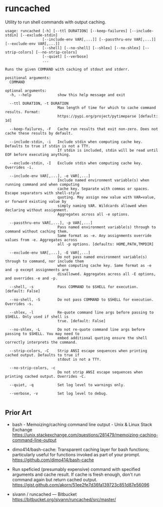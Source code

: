 # runcached

Utility to run shell commands with output caching.

<!--[[[cog
  import os, subprocess as sp
  cog.outl('```')
  cog.out(sp.run(['runcached', '-h'], env={**os.environ, 'COLUMNS': '105'}, stdout=sp.PIPE, text=True).stdout)
  cog.outl('```')
]]]-->
```
usage: runcached [-h] [--ttl DURATION] [--keep-failures] [--include-stdin] [--exclude-stdin]
                 [--include-env VAR[,...]] [--passthru-env VAR[,...]] [--exclude-env VAR[,...]]
                 [--shell] [--no-shell] [--shlex] [--no-shlex] [--strip-colors] [--no-strip-colors]
                 [--quiet] [--verbose]
                 ...

Runs the given COMMAND with caching of stdout and stderr.

positional arguments:
  COMMAND

optional arguments:
  -h, --help            show this help message and exit
                        
  --ttl DURATION, -t DURATION
                        Max length of time for which to cache command results. Format:
                        https://pypi.org/project/pytimeparse [default: 1d]
                        
  --keep-failures, -F   Cache run results that exit non-zero. Does not cache these results by default.
                        
  --include-stdin, -i   Include stdin when computing cache key. Defaults to true if stdin is not a TTY.
                        If stdin is included, stdin will be read until EOF before executing anything.
                        
  --exclude-stdin, -I   Exclude stdin when computing cache key. Overrides -i.
                        
  --include-env VAR[,...], -e VAR[,...]
                        Include named environment variable(s) when running command and when computing
                        cache key. Separate with commas or spaces. Escape separators with shell-style
                        quoting. May assign new value with VAR=value, or forward existing value by
                        simply naming VAR. Wildcards allowed when declaring without assignment.
                        Aggregates across all -e options.
                        
  --passthru-env VAR[,...], -p VAR[,...]
                        Pass named environment variable(s) through to command without caching them.
                        Same format as -e. Any assignments override values from -e. Aggregates across
                        all -p options. [defaults: HOME,PATH,TMPDIR]
                        
  --exclude-env VAR[,...], -E VAR[,...]
                        Do not pass named environment variable(s) through to command, nor include them
                        when computing cache key. Same format as -e and -p except assignments are
                        disallowed. Aggregates across all -E options, and overrides -e and -p.
                        
  --shell, -s           Pass COMMAND to $SHELL for execution. [default: False]
                        
  --no-shell, -S        Do not pass COMMAND to $SHELL for execution. Overrides -s.
                        
  --shlex, -l           Re-quote command line args before passing to $SHELL. Only used if shell is
                        true. [default: False]
                        
  --no-shlex, -L        Do not re-quote command line args before passing to $SHELL. You may need to
                        embed additional quoting ensure the shell correctly interprets the command.
                        
  --strip-colors, -C    Strip ANSI escape sequences when printing cached output. Defaults to true if
                        stdout is not a TTY.
                        
  --no-strip-colors, -c
                        Do not strip ANSI escape sequences when printing cached output. Overrides -C.
                        
  --quiet, -q           Set log level to warnings only.
                        
  --verbose, -v         Set log level to debug.
                        
```
<!--[[[end]]] (checksum: c2dca03a77e67d861631f655289b8100)-->

## Prior Art

- bash - Memoizing/caching command line output - Unix & Linux Stack Exchange
  https://unix.stackexchange.com/questions/281479/memoizing-caching-command-line-output

- dimo414/bash-cache: Transparent caching layer for bash functions; particularly useful for functions invoked as part of your prompt.
  https://github.com/dimo414/bash-cache

- Run speficied (presumably expensive) command with specified arguments and cache result. If cache is fresh enough, don't run command again but return cached output.
  https://gist.github.com/akorn/51ee2fe7d36fa139723c851d87e56096

- sivann / runcached — Bitbucket
  https://bitbucket.org/sivann/runcached/src/master/
